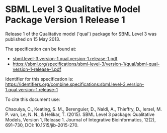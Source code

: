 # SBML Level 3 Qualitative Model Package Version 1 Release 1
Release 1 of the Qualitative model ('qual') package for SBML Level 3 was published on 15 May 2013. 

The specification can be found at:

* [sbml.level-3.version-1.qual.version-1.release-1.pdf](https://raw.githubusercontent.com/combine-org/combine-specifications/main/specifications/files/sbml.level-3.version-1.qual.version-1.release-1.pdf)
* https://sbml.org/specifications/sbml-level-3/version-1/qual/sbml-qual-version-1-release-1.pdf

Identifier for this specification is: https://identifiers.org/combine.specifications:sbml.level-3.version-1.qual.version-1.release-1

To cite this document use:

Chaouiya, C., Keating, S. M., Berenguier, D., Naldi, A., Thieffry, D., Iersel, M. P. van, Le, N. N., & Helikar, T. (2015). SBML Level 3 package: Qualitative Models, Version 1, Release 1. Journal of Integrative Bioinformatics, 12(2), 691–730, DOI: 10.1515/jib-2015-270.